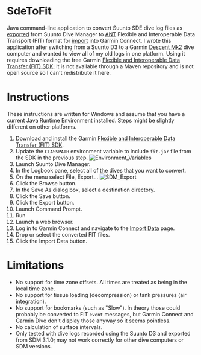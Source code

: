 # SdeToFit
Java command-line application to convert Suunto SDE dive log files as [exported](https://www.suunto.com/en-us/Support/faq-articles/dm5/how-do-i-import--export-dive-logs-to-dm5/) from Suunto Dive Manager to [ANT](https://www.thisisant.com/) Flexible and Interoperable Data Transport (FIT) format for [import](https://connect.garmin.com/modern/import-data) into Garmin Connect. I wrote this application after switching from a Suunto D3 to a Garmin [Descent Mk2](https://www.garmin.com/en-US/p/633356/pn/010-02132-00) dive computer and wanted to view all of my old logs in one platform. Using it requires downloading the free Garmin [Flexible and Interoperable Data Transfer (FIT) SDK](https://developer.garmin.com/fit/overview/); it is not available through a Maven repository and is not open source so I can't redistribute it here.

# Instructions
These instructions are written for Windows and assume that you have a current Java Runtime Environment installed. Steps might be slightly different on other platforms.
1. Download and install the Garmin [Flexible and Interoperable Data Transfer (FIT) SDK](https://developer.garmin.com/fit/overview/).
2. Update the `CLASSPATH` environment variable to include `fit.jar` file from the SDK in the previous step. ![Environment_Variables](https://user-images.githubusercontent.com/6307271/208803154-8b6ce48b-a54f-4e7d-bfa0-8b91a27ee588.png)
3. Launch Suunto Dive Manager.
4. In the Logbook pane, select all of the dives that you want to convert.
5. On the menu select File, Export... ![SDM_Export](https://user-images.githubusercontent.com/6307271/208802543-bf036a41-f08b-4b08-a1bb-66d536198147.png)
6. Click the Browse button.
7. In the Save As dialog box, select a destination directory.
8. Click the Save button.
9. Click the Export button.
10. Launch Command Prompt.
11. Run
12. Launch a web browser.
13. Log in to Garmin Connect and navigate to the [Import Data](https://connect.garmin.com/modern/import-data) page.
14. Drop or select the converted FIT files.
15. Click the Import Data button.

# Limitations
* No support for time zone offsets. All times are treated as being in the local time zone.
* No support for tissue loading (decompression) or tank pressures (air integration).
* No support for bookmarks (such as "Slow"). In theory those could probably be converted to FIT `event` messages, but Garmin Connect and Garmin Dive don't display those anyway so it seems pointless.
* No calculation of surface intervals.
* Only tested with dive logs recorded using the Suunto D3 and exported from SDM 3.1.0; may not work correctly for other dive computers or SDM versions.
